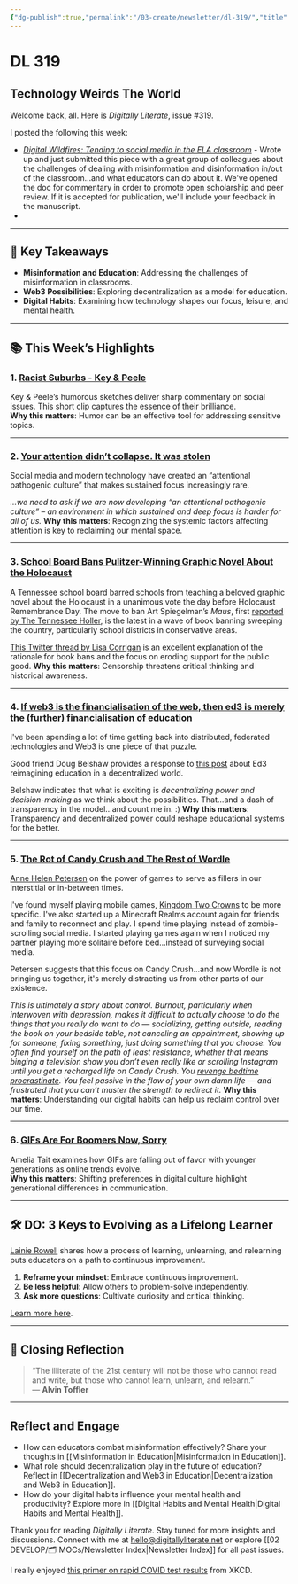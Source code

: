 ```yaml
---
{"dg-publish":true,"permalink":"/03-create/newsletter/dl-319/","title":"Technology Weirds The World","tags":["data","disinformation","education","futures","identity","misinformation","social-media"]}
---
```



# DL 319

## Technology Weirds The World

Welcome back, all. Here is _Digitally Literate_, issue #319.

I posted the following this week:

- _[Digital Wildfires: Tending to social media in the ELA classroom](https://docs.google.com/document/d/1uE0iSewSyH-6j-iQ2RzqUweLKUhEkrui_zEkS2xhJYo/edit)_ - Wrote up and just submitted this piece with a great group of colleagues about the challenges of dealing with misinformation and disinformation in/out of the classroom...and what educators can do about it. We've opened the doc for commentary in order to promote open scholarship and peer review. If it is accepted for publication, we'll include your feedback in the manuscript.
- 
---

## 🔖 Key Takeaways

- **Misinformation and Education**: Addressing the challenges of misinformation in classrooms.  
- **Web3 Possibilities**: Exploring decentralization as a model for education.  
- **Digital Habits**: Examining how technology shapes our focus, leisure, and mental health.

---

## 📚 This Week’s Highlights

### 1. **[Racist Suburbs - Key & Peele](https://www.youtube.com/watch?v=-eAdqq_3ccw)**  
Key & Peele’s humorous sketches deliver sharp commentary on social issues. This short clip captures the essence of their brilliance.  
**Why this matters**: Humor can be an effective tool for addressing sensitive topics.

---

### 2. **[Your attention didn’t collapse. It was stolen](https://www.theguardian.com/science/2022/jan/02/attention-span-focus-screens-apps-smartphones-social-media)**  
Social media and modern technology have created an “attentional pathogenic culture” that makes sustained focus increasingly rare.  

_...we need to ask if we are now developing “an attentional pathogenic culture” – an environment in which sustained and deep focus is harder for all of us._
**Why this matters**: Recognizing the systemic factors affecting attention is key to reclaiming our mental space.

---

### 3. **[School Board Bans Pulitzer-Winning Graphic Novel About the Holocaust](https://www.thedailybeast.com/tennessee-school-bans-art-spiegelmans-pulitzer-prize-winning-holocaust-book-maus)**  
A Tennessee school board barred schools from teaching a beloved graphic novel about the Holocaust in a unanimous vote the day before Holocaust Remembrance Day. The move to ban Art Spiegelman’s _Maus_, first [reported by The Tennessee Holler](http://tnholler.com/2022/01/mcminn-county-bans-maus-pulitzer-prize-winning-holocaust-book/), is the latest in a wave of book banning sweeping the country, particularly school districts in conservative areas.

[This Twitter thread by Lisa Corrigan](https://twitter.com/DrLisaCorrigan/status/1487079138435473412) is an excellent explanation of the rationale for book bans and the focus on eroding support for the public good.
**Why this matters**: Censorship threatens critical thinking and historical awareness.

---

### 4. **[If web3 is the financialisation of the web, then ed3 is merely the (further) financialisation of education](https://dougbelshaw.com/blog/2022-01-26/web3-ed3/)**  
I've been spending a lot of time getting back into distributed, federated technologies and Web3 is one piece of that puzzle.

Good friend Doug Belshaw provides a response to [this post](https://ed3.mirror.xyz/0U3QG8-4K6CD_ltU6SJyKN3-uBD3x6nEFs-YeShzYmk) about Ed3 reimagining education in a decentralized world.

Belshaw indicates that what is exciting is _decentralizing power and decision-making_ as we think about the possibilities. That...and a dash of transparency in the model...and count me in. :)
**Why this matters**: Transparency and decentralized power could reshape educational systems for the better.

---

### 5. **[The Rot of Candy Crush and The Rest of Wordle](https://annehelen.substack.com/p/the-rot-of-candy-crush-and-the-rest)**  
[Anne Helen Petersen](https://twitter.com/annehelen) on the power of games to serve as fillers in our interstitial or in-between times.

I've found myself playing mobile games, [Kingdom Two Crowns](https://www.kingdomthegame.com/) to be more specific. I've also started up a Minecraft Realms account again for friends and family to reconnect and play. I spend time playing instead of zombie-scrolling social media. I started playing games again when I noticed my partner playing more solitaire before bed...instead of surveying social media.

Petersen suggests that this focus on Candy Crush...and now Wordle is not bringing us together, it's merely distracting us from other parts of our existence.

_This is ultimately a story about _control_. Burnout, particularly when interwoven with depression, makes it difficult to actually choose to do the things that you really _do_ want to do — socializing, getting outside, reading the book on your bedside table, not canceling an appointment, showing up for someone, fixing something, just doing something that you choose. You often find yourself on the path of least resistance, whether that means binging a television show you don’t even really like or scrolling Instagram until you get a recharged life on Candy Crush. You [revenge bedtime procrastinate](https://annehelen.substack.com/p/revenge-bedtime-procrastination). You feel passive in the flow of your own damn life — and frustrated that you can’t muster the strength to redirect it._
**Why this matters**: Understanding our digital habits can help us reclaim control over our time.

---

### 6. **[GIFs Are For Boomers Now, Sorry](https://www.vice.com/en/article/z3nzb4/gifs-are-for-boomers-now)**  
Amelia Tait examines how GIFs are falling out of favor with younger generations as online trends evolve.  
**Why this matters**: Shifting preferences in digital culture highlight generational differences in communication.

---

## 🛠️ DO: 3 Keys to Evolving as a Lifelong Learner  

[Lainie Rowell](https://www.lainierowell.com/) shares how a process of learning, unlearning, and relearning puts educators on a path to continuous improvement.

1. **Reframe your mindset**: Embrace continuous improvement.  
2. **Be less helpful**: Allow others to problem-solve independently.  
3. **Ask more questions**: Cultivate curiosity and critical thinking.  

[Learn more here](https://www.edutopia.org/article/3-keys-evolving-lifelong-learner).

---

## 🌟 Closing Reflection

> “The illiterate of the 21st century will not be those who cannot read and write, but those who cannot learn, unlearn, and relearn.”  
> — **Alvin Toffler**

---

## Reflect and Engage

- How can educators combat misinformation effectively? Share your thoughts in [[Misinformation in Education\|Misinformation in Education]].  
- What role should decentralization play in the future of education? Reflect in [[Decentralization and Web3 in Education\|Decentralization and Web3 in Education]].  
- How do your digital habits influence your mental health and productivity? Explore more in [[Digital Habits and Mental Health\|Digital Habits and Mental Health]].

Thank you for reading _Digitally Literate_. Stay tuned for more insights and discussions. Connect with me at [hello@digitallyliterate.net](mailto:hello@digitallyliterate.net) or explore [[02 DEVELOP/🗂️ MOCs/Newsletter Index\|Newsletter Index]] for all past issues.

I really enjoyed [this primer on rapid COVID test results](https://xkcd.com/2558/) from XKCD.